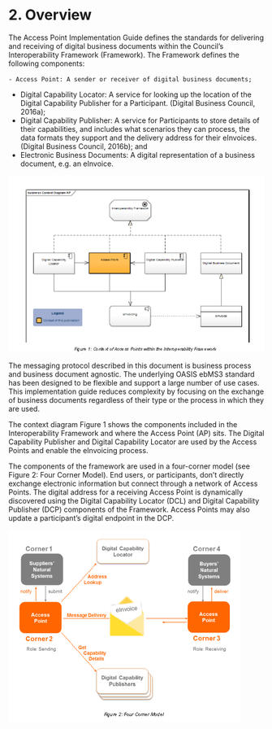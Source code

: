 # 2. Overview

The Access Point Implementation Guide defines the standards for delivering and receiving of digital business documents within the Council’s Interoperability Framework (Framework). The Framework defines the following components: 

    - Access Point: A sender or receiver of digital business documents; 
 - Digital Capability Locator: A service for looking up the location of the Digital Capability Publisher for a Participant. (Digital Business Council, 2016a); 
 - Digital Capability Publisher: A service for Participants to store details of their capabilities, and includes what scenarios they can process, the data formats they support and the delivery address for their eInvoices. (Digital Business Council, 2016b); and 
 - Electronic Business Documents: A digital representation of a business document, e.g. an eInvoice. 

![Accesspoint-logo](/images/Accesspoint-diagram.PNG)

The messaging protocol described in this document is business process and business document agnostic. The underlying OASIS ebMS3 standard has been designed to be flexible and support a large number of use cases. This implementation guide reduces complexity by focusing on the exchange of business documents regardless of their type or the process in which they are used. 

The context diagram Figure 1 shows the components included in the Interoperability Framework and where the Access Point (AP) sits. The Digital Capability Publisher and Digital Capability Locator are used by the Access Points and enable the eInvoicing process. 

The components of the framework are used in a four-corner model (see Figure 2: Four Corner Model). End users, or participants, don’t directly exchange electronic information but connect through a network of Access Points. The digital address for a receiving Access Point is dynamically discovered using the Digital Capability Locator (DCL) and Digital Capability Publisher (DCP) components of the Framework. Access Points may also update a participant’s digital endpoint in the DCP. 
 
 ![Fourcornermodel-logo](/images/Fourcorner-model.PNG)
